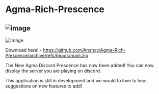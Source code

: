 # Agma-Rich-Prescence

![image](https://user-images.githubusercontent.com/96556167/196036005-34d386a5-f8a8-4fc8-8dbd-0258ae13f6f1.png)
----
![image](https://user-images.githubusercontent.com/96556167/196035982-cff6eb1c-3a49-41e2-8f2b-cae289b31ce1.png)

Download here! - https://github.com/Anshxy/Agma-Rich-Prescence/archive/refs/heads/main.zip

The New Agma Discord Prescence has now been added! You can now display the server you are playing on discord.


This application is still in development and we would to love to hear suggestions on new features to add!
